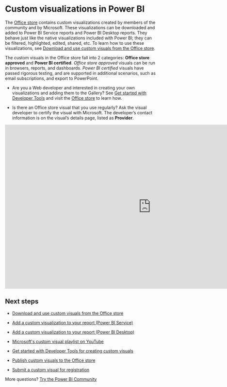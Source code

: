 <properties
   pageTitle="Custom visualizations in Power BI"
   description="Custom visualizations in Power BI"
   services="powerbi"
   documentationCenter=""
   authors="mihart"
   manager="erikre"
   backup=""
   editor=""
   tags=""
   qualityFocus="no"
   qualityDate=""/>

<tags
   ms.service="powerbi"
   ms.devlang="NA"
   ms.topic="article"
   ms.tgt_pltfrm="NA"
   ms.workload="powerbi"
   ms.date="05/03/2017"
   ms.author="mihart"/>

# Custom visualizations in Power BI

The [Office store](https://store.office.com/appshome.aspx?productgroup=PowerBI) contains custom visualizations created by members of the community and by Microsoft. These visualizations can be downloaded and added to Power BI Service reports and Power BI Desktop reports. They behave just like the native visualizations included with Power BI; they can be filtered, highlighted, edited, shared, etc. To learn how to use these visualizations, see [Download and use custom visuals from the Office store](powerbi-custom-visuals-office-store.md).

The custom visuals in the Office store fall into 2 categories: **Office store approved** and **Power BI certified**. *Office store approved* visuals can be run in browsers, reports, and dashboards.  *Power BI certified* visuals have passed rigorous testing, and are supported in additional scenarios, such as email subscriptions, and export to PowerPoint.

- Are you a Web developer and interested in creating your own visualizations and adding them to the Gallery?  See [Get started with Developer Tools](powerbi-custom-visuals-getting-started-with-developer-tools.md) and visit the [Office store](https://store.office.com/appshome.aspx?productgroup=PowerBI) to learn how.

- Is there an Office store visual that you use regularly? Ask the visual developer to certify the visual with Microsoft.  The developer’s contact information is on the visual’s details page, listed as **Provider**.

<iframe src="https://channel9.msdn.com/Events/Visual-Studio/Connect-event-2015/321/player" width="960" height="540" allowFullScreen frameBorder="0"></iframe>

##    Next steps

- [Download and use custom visuals from the Office store](powerbi-custom-visuals-office-store.md)

- [Add a custom visualization to your report (Power BI Service)](powerbi-custom-visuals-add-to-report.md)

- [Add a custom visualization to your report (Power BI Desktop)](powerbi-custom-visuals-use.md)

-    [Microsoft's custom visual playlist on YouTube](https://www.youtube.com/playlist?list=PL1N57mwBHtN1vIjfvuBIzZllrmKo-Vz6x)  

- [Get started with Developer Tools for creating custom visuals](powerbi-custom-visuals-getting-started-with-developer-tools.md)


-    [Publish custom visuals to the Office store](powerbi-developer-office-store.md)  
-    [Submit a custom visual for registration](powerbi-custom-visual-register.md)

More questions? [Try the Power BI Community](http://community.powerbi.com/)
